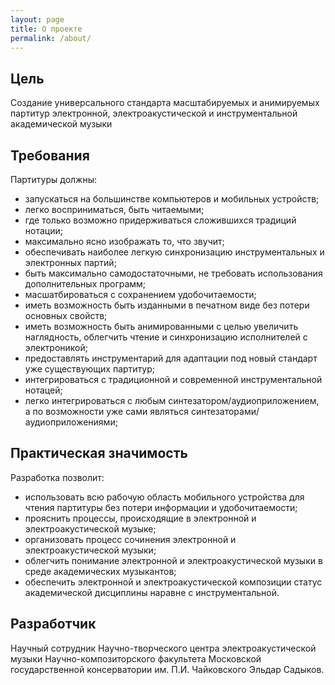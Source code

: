 ```yaml
---
layout: page
title: О проекте
permalink: /about/
---
```


## Цель

Cоздание универсального стандарта масштабируемых и анимируемых партитур электронной, электроакустической и инструментальной академической музыки

## Требования

Партитуры должны:

- запускаться на большинстве компьютеров и мобильных устройств;
- легко восприниматься, быть читаемыми;
- где только возможно придерживаться сложившихся традиций нотации;
- максимально ясно изображать то, что звучит;
- обеспечивать наиболее легкую синхронизацию инструментальных и электронных партий;
- быть максимально самодостаточными, не требовать использования дополнительных программ;
- масшатбироваться с сохранением удобочитаемости;
- иметь возможность быть изданными в печатном виде без потери основных свойств;
- иметь возможность быть анимированными с целью увеличить наглядность, облегчить чтение и синхронизацию исполнителей с электроникой;
- предоставлять инструментарий для адаптации под новый стандарт уже существующих партитур;
- интегрироваться с традиционной и современной инструментальной нотацей;
- легко интегрироваться с любым синтезатором/аудиоприложением, а по возможности уже сами являться синтезаторами/аудиоприложениями;

## Практическая значимость

Разработка позволит:

- использовать всю рабочую область мобильного устройства для чтения партитуры без потери информации и удобочитаемости;
- прояснить процессы, происходящие в электронной и электроакустической музыке;
- организовать процесс сочинения электронной и электроакустической музыки;
- облегчить понимание электронной и электроакустической музыки в среде академических музыкантов;
- обеспечить электронной и электроакустической композиции статус академической дисциплины наравне с инструментальной.

## Разработчик

Научный сотрудник Научно-творческого центра электроакустической музыки Научно-композиторского факультета Московской государственной консерватории им. П.И. Чайковского Эльдар Садыков.
